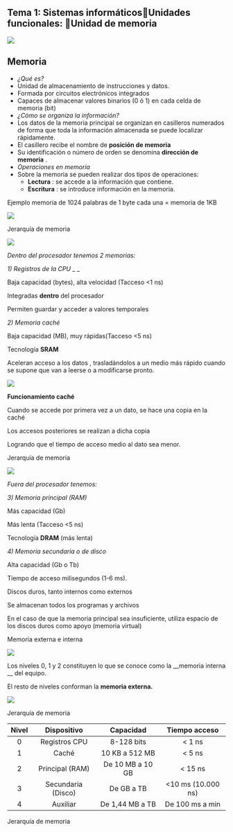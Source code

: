 ## Tema 1: Sistemas informáticosUnidades funcionales: Unidad de memoria

![](img/63%20Unidad%20de%20memoria0.png)

## Memoria

* _¿Qué es?_
* Unidad de almacenamiento de instrucciones y datos\.
* Formada por circuitos electrónicos integrados
* Capaces de almacenar valores binarios \(0 ó 1\) en cada celda de memoria \(bit\)
* _¿Cómo se organiza la información?_
* Los datos de la memoria principal se organizan en casilleros numerados de forma que toda la información almacenada se puede localizar rápidamente\.
* El casillero recibe el nombre de  __posición de memoria__
* Su identificación o número de orden se denomina  __dirección de memoria__ \.
* _Operaciones en memoria_
* Sobre la memoria se pueden realizar dos tipos de operaciones:
  * __Lectura__ : se accede a la información que contiene\.
  * __Escritura__ : se introduce información en la memoria\.

Ejemplo memoria de 1024 palabras de 1 byte cada una = memoria de 1KB

![](img/63%20Unidad%20de%20memoria1.png)

Jerarquía de memoria

![](img/63%20Unidad%20de%20memoria2.png)

_Dentro del procesador tenemos 2 memorias:_

_1\) Registros de la CPU_  _ _

Baja capacidad \(bytes\), alta velocidad \(Tacceso <1 ns\)

Integradas  __dentro__  del procesador

Permiten guardar y acceder a valores temporales

_2\) Memoria caché_

Baja capacidad \(MB\), muy rápidas\(Tacceso <5 ns\)

Tecnología  __SRAM__

Aceleran acceso a los datos , trasladándolos a un medio más rápido cuando se supone que van a leerse o a modificarse pronto\.

![](img/63%20Unidad%20de%20memoria3.jpg)

__Funcionamiento caché__

Cuando se accede por primera vez a un dato, se hace una copia en la caché

Los accesos posteriores se realizan a dicha copia

Logrando que el tiempo de acceso medio al dato sea menor\.

Jerarquía de memoria

![](img/63%20Unidad%20de%20memoria4.png)

_Fuera del procesador tenemos:_

_3\) Memoria principal \(RAM\)_

Más capacidad \(Gb\)

Más lenta \(Tacceso <5 ns\)

Tecnología  __DRAM__  \(más lenta\)

_4\) Memoria secundaria o de disco_

Alta capacidad \(Gb o Tb\)

Tiempo de acceso milisegundos \(1\-6 ms\)\.

Discos duros, tanto internos como externos

Se almacenan todos los programas y archivos

En el caso de que la memoria principal sea insuficiente, utiliza espacio de los discos duros como apoyo \(memoria virtual\)

Memoria externa e interna

![](img/63%20Unidad%20de%20memoria5.png)

Los niveles 0, 1 y 2 constituyen lo que se conoce como la  __memoria interna __ del equipo\.

El resto de niveles conforman la  __memoria externa\.__

![](img/63%20Unidad%20de%20memoria6.png)

Jerarquía de memoria

| Nivel | Dispositivo | Capacidad | Tiempo acceso |
| :-: | :-: | :-: | :-: |
| 0 | Registros CPU | 8-128 bits | < 1 ns |
| 1 | Caché | 10 KB a 512 MB | < 5 ns |
| 2 | Principal (RAM) | De 10 MB a 10 GB | < 15 ns |
| 3 | Secundaria (Disco) | De GB a TB | <10 ms (10.000 ns) |
| 4 | Auxiliar | De 1,44 MB a TB | De 100 ms a min |

Jerarquía de memoria

